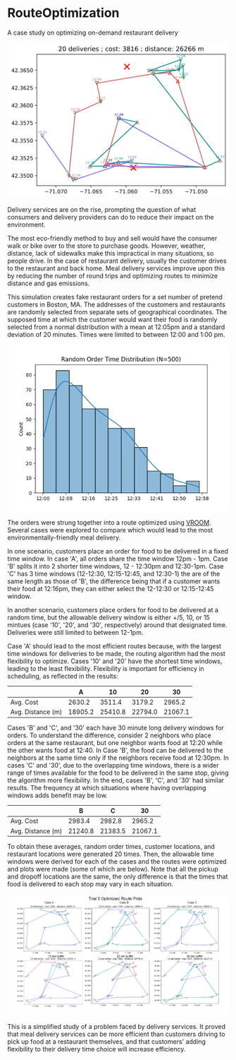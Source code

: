 # RouteOptimization
A case study on optimizing on-demand restaurant delivery

![Gif of route plots](https://github.com/kaittah/RouteOptimization/blob/main/images/route0.gif?raw=true)

Delivery services are on the rise, prompting the question of what consumers and delivery providers can do to reduce their impact on the environment.

The most eco-friendly method to buy and sell would have the consumer walk or bike over to the store to purchase goods. However, weather, distance, lack of sidewalks make this impractical in many situations, so people drive. In the case of restaurant delivery, usually the customer drives to the restaurant and back home. Meal delivery services improve upon this by reducing the number of round trips and optimizing routes to minimize distance and gas emissions.

This simulation creates fake restaurant orders for a set number of pretend customers in Boston, MA. The addresses of the customers and restaurants are randomly selected from separate sets of geographical coordinates. The supposed time at which the customer would want their food is randomly selected from a normal distribution with a mean at 12:05pm and a standard deviation of 20 minutes. Times were limited to between 12:00 and 1:00 pm. 

![Gif of route plots](https://github.com/kaittah/RouteOptimization/blob/main/images/randomorders.png?raw=true)

The orders were strung together into a route optimized using [VROOM](http://vroom-project.org/). Several cases were explored to compare which would lead to the most environmentally-friendly meal delivery.

In one scenario, customers place an order for food to be delivered in a fixed time window. In case 'A', all orders share the time window 12pm - 1pm. Case 'B' splits it into 2 shorter time windows, 12 - 12:30pm and 12:30-1pm. Case 'C' has 3 time windows (12-12:30, 12:15-12:45, and 12:30-1) the are of the same length as those of 'B', the difference being that if a customer wants their food at 12:16pm, they can either select the 12-12:30 or 12:15-12:45 window. 

In another scenario, customers place orders for food to be delivered at a random time, but the allowable delivery window is either +/5, 10, or 15 mintues (case '10', '20', and '30', respectively) around that designated time. Deliveries were still limited to between 12-1pm.

Case 'A' should lead to the most efficient routes because, with the largest time windows for deliveries to be made, the routing algorithm had the most flexibility to optimize. Cases '10' and '20' have the shortest time windows, leading to the least flexibility. Flexibility is important for efficiency in scheduling, as reflected in the results:

|   | A  |  10 | 20 | 30 |
|---|---|---|---|---|
|Avg. Cost |2630.2|3511.4| 3179.2| 2965.2|
|Avg. Distance (m)|18905.2|25410.8|22794.0|21067.1|

Cases 'B' and 'C', and '30' each have 30 minute long delivery windows for orders. To understand the difference, consider 2 neighbors who place orders at the same restaurant, but one neighbor wants food at 12:20 while the other wants food at 12:40. In Case 'B', the food can be delivered to the neighbors at the same time only if the neighbors receive food at 12:30pm. In cases 'C' and '30', due to the overlapping time windows, there is a wider range of times available for the food to be delivered in the same stop, giving the algorithm more flexibility. In the end, cases 'B', 'C', and '30' had similar results. The frequency at which situations where having overlapping windows adds benefit may be low.

|   | B |  C | 30 |
|---|---|---|---|
|Avg. Cost |2983.4|2982.8|2965.2|
|Avg. Distance (m)|21240.8|21383.5|21067.1|

To obtain these averages, random order times, customer locations, and restaurant locations were generated 20 times. Then, the allowable time windows were derived for each of the cases and the routes were optimized and plots were made (some of which are below). Note that all the pickup and dropoff locations are the same, the only difference is that the times that food is delivered to each stop may vary in each situation.

![Image of route plots](https://github.com/kaittah/RouteOptimization/blob/main/images/trial0plots.png?raw=true)

This is a simplified study of a problem faced by delivery services. It proved that meal delivery services can be more efficient than customers driving to pick up food at a restaurant themselves, and that customers' adding flexibility to their delivery time choice will increase efficiency.










